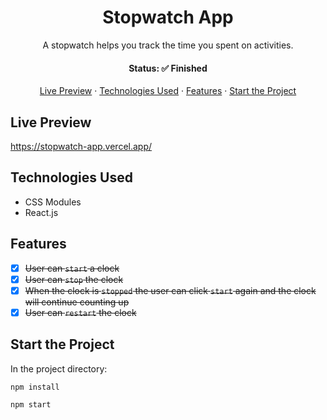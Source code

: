 <h1 align='center'>Stopwatch App</h1>

<p align='center'>A stopwatch helps you track the time you spent on activities.</p>

<h4 align='center'>Status: ✅ Finished</h4>

<p align='center'>
  <a href='live-preview'>Live Preview</a> ·
  <a href='technologies-used'>Technologies Used</a> ·
  <a href='features'>Features</a> ·
  <a href='start-the-project'>Start the Project</a>
</p>

## Live Preview

https://stopwatch-app.vercel.app/

## Technologies Used

- CSS Modules
- React.js

## Features

- [x] ~~User can `start` a clock~~
- [x] ~~User can `stop` the clock~~
- [x] ~~When the clock is `stopped` the user can click `start` again and the clock will continue counting up~~
- [x] ~~User can `restart` the clock~~

## Start the Project

In the project directory:

  `npm install`
  
  `npm start`


